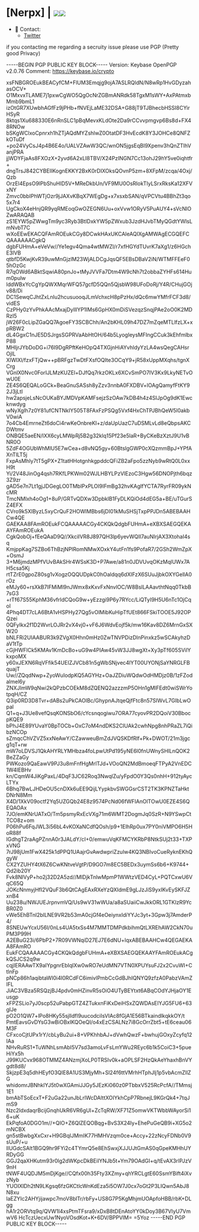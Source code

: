 # [Nerpx] | ![](https://komarev.com/ghpvc/?username=Nerpx)![](https://hit.yhype.me/github/profile?user_id=55073114)


- 📱 Contact:
  - [Twitter](https://twitter.com/NerpxMC "Nerpx")

if you contacting me regarding a secruity issue please use PGP (Pretty good Privacy)

-----BEGIN PGP PUBLIC KEY BLOCK-----
Version: Keybase OpenPGP v2.0.76
Comment: https://keybase.io/crypto

xsFNBGROEukBEACyfCM+FlUM3Emqjg9ojA7ASLRQldN/N8wRp1HvGDyzahasOCV+
O1MxvxTLAME7j1pxwCgWO5QgOcNrZGBmANRdk58TgxM1sWY+AxPAtmxbMmb9bmL1
izOtGR7XUwbhAGfFz9jPHb+fNVEjLaME32DSA+G88jT9TJBhecbHSSI8CYirHSyR
8ktqs1Xu688330E6nRnSLC1pBqMevxKLdOte2Da9rCCvvpmgvp6Bs8d+FX48RNOw
bSKgWClxoCpnrxh1hZTjAQdMYZshlwZ0OtatDF3HvEcdK8Y3JOHCe8QNFZkOTuDf
+po24VyCsJ4p4B6E4o/UALVZAwW3QC/wnON5jgsEqBl9Xpenv3hQnZTIhVanjPRA
jjWDYFjaAs8FXOzX+2yvd6A2xLI8TBV/X24PzINGN7Cc13ohJ29hY5ve0iqhtfr+
dngTrsJ842CYBEIIKognEKKY2BxK0rDIXOksQOvnP5zm+8XFpM/zcqa/4Oxj/Qzb
OrzEl4EpsO9lPbShuHID5V+MReDkbUn/VF9MU0OsRIokTIyLSrxRksKa12XFVxNY
Zmvc0bbIPhWTjOzr9jJAXvKBqX7WEgDg+x7xsxbSAN/qVPCVtu4BBhZt3qo5x7r4
UgCkoX4eHnjQR9yqRMEoqGwOZEGN6Uu+oxVvw1ORyV5PuAUY4+sVcNIOZwARAQAB
zS1EYW5pZWwgTm9yc3Ryb3BtIDxkYW5pZWxub3JzdHJvbTMyQGdtYWlsLmNvbT7C
wXoEEwEKACQFAmROEukCGy8DCwkHAxUKCAIeAQIXgAMWAgECGQEFCQAAAAAACgkQ
dgbFUHmA+eVeVw//Ye1egv4Qma4wtMWZl/r7xfHGYdTUvrK7aXg1/z6HGchE3IVB
qtbfD5KwjKvR39uwMnGjzlM23WjALDCgJqsQF5EBsDBaV2iN/WTMFFEeF05hOzGc
R7qOWd6ABktSqwiA80pnJo+tMyJVVFa7Dtm4W9cNh7t2obbaZYHFs614Hum0pulw
lddWBxYcCgYpQWXMqrWFQ57gcfD5QQn5QjsbW98UFoDoRj/Y4R/CHujGOjv88/Di
DC1SewqCJhtZxLnIu2hcusuooqJLmVchxcH8pPzHx/dQc6mwYMfrFCF3d8/vidES
CzPHy0zYvPhkAAcMxajDylllYP1IMs6GpHX0mDiSVezqzSnqjPAe2oO0K2MDRzI5
jW26F0cLipZGaQQ7AgoeFY3SCBChh/An2bKHL09h47DZ7mZqeMTLlfzLX+xpRBW2
dL4GgxC1nJE5DSJrgsSGPRVaAbHtOH/64b5LyogIeysMFIngCCuk3kEhfmlbxP88
MHIjrJYbDoDG+i76I9DgRPftKeHOpQ4TXGjnHiAYvhldyYzLA4wsQegCAHsrOjIL
XlWlXl/fzxFTjQw++pBRFgzTwDtFXsfOQIte3OCqY9+jR58xUppMXqhs/tgnXCrg
VGnlX0Nvc0ForIJLMzKUZEl+DJfQq7rkzOKLx6XCvSmPO7IV3Kx9LkyNETvOwU0E
ZE4S6QEQALoGCk+BeaGnuSASsh8yZzv3nnbA0FXDBV+lOAgQamyfFtKY92J3jLtI
hw2apsjeLsNcOUKaBYJMDVpKAMFsejzSzOAw7kDB4h4z4SIJpOg9dK1Ewcknwdyg
wNyXglh7z0Y81ufCNTNkIY505T8FAxFzPSQg5Vxf4HxChTPJBhQeW5l0akbV0wiA
7o4Cb4EmrneZt6doCi4rwKeOnbreKI+z/daUpUazC7uDSMLvLd8eQbpsAKCDWtmv
ONBQE5aeEN/lXX6cyLMWpRj5B2g32klq15Pf23e5laR+ByCKeBzXztJ9U1vBNR0O
5ZdF4OGUbWhMlU5E7wCea+d8vNQ5gy+60BtslgGWP0cXQzmmBpJ+YPfAXnTlLT5j
FxpAsMhly7tT5gPX+Z1tatHHotgnhkgpddcQFiZB2aFpo5zzNyb9wRtQ0L0xxH9t
Yi/2V48JinOg4qsh7RKfLPKWm02WJLHBYLPzVlEzoC3Hgw56DNOPjth6bqz3Z9zr
gAD5e7n7Lt1gjJDGegLO0TMblPxPLOl9IFmBg32hvKAgIfYCTA7RyrFR09ykNcMR
TmcNMlxh4oOg1+8uP/GRTvQDXw3DpbklB1FyDLKQiOd4dEG5a+BE/uTGurSZ4EFX
CVro9k5XlByzL5xyCrQuF2HOWlMBbs6jDI01kMuSHSjTxpPPJDn5ABEBAAHCw4QE
GAEKAA8FAmROEukFCQAAAAACGy4CKQkQdgbFUHmA+eXBXSAEGQEKAAYFAmROEukA
CgkQobOj+fEeQAaD9Q//XkciIVR8J897QH3lp6yevWQII7auNIrjAX3XtohaI4sq
KmjppKag7SZBo6ThBzjNPlRomNMwXOxkY4utFn1fs9PofaR7/2GSh2WmZpX+OsmJ
3+M6jmdzMPfVUvBAkSHr4WSsK3D+P7Awe/a81n0JDVUvqOKzMqlUWx7AH5csa5Kj
rtTZrE0gpoZ80sg1vXogzOQQUDpkC0hOaldqq6dXIFzX6SUuJjbkOXYGellA0rOz
eMJy60+rsXkB7IFMiMl9nJWmx8xKxvFxNnvlOC/W8BslLAAavthtNqq0TkbB7sG3
+rTf67S55KphM36vfrIdCQoG9w+yEzzgi9P6y7RYcc/LiQTyI9H5U6nTc1OjCqol
4Phq4DT7cLA6BtA1vHSPHy27Qg5vOlMibKuHipTfUEt866FSkiTOOE5J92OPQzei
0QFyIkx2f1D2WvrLOJRr2vX4vj0+vF6J6WdvEojf5k/mw16Kav8DZ6MrnGxSXW20
bNLFRi2UIAABUR3k9ZVgX0Hhn0mHz0ZwTNVPDizDlnPinxkz5wSCAkyhzDaV1tTp
cGjHWFlCk5KMAv1KmDcBo+uG9w4PIAw45vW3JJ8wgXt+Xy3pTf605SVilYkxpoMX
y60xJEXN6RqVFfik54UEIZJVCb81n5gWbSNjvec4lYT00UYONjSaYNRGLFBquajT
Uw//ZQqdNwp+ZyoWuIodpKQ5AGYHz+OaJZDiuWQdwOdHMDjz0B/1zFZodalmel6y
ZNXJImW9qNwi2kQPzbCOEkM8dZQENQ2azzzmP5OHn1gMlFEdt0wiSWrYotpqH/CZ
Q3ip0RD3D8Tvr+dABs2uPkCAOlBc/GhypnAJtqeQjfFtc8n57SIWvL7GIbLwOpal
Q1+q+J3Ue8vefQsqKONSbO6/cYcsnqogiwu7ORA77cyovPR2DQoiV30BbocpKQE9
bPhJ4E89YUvaY0BpTOCb+OxC7oM4ndDKS2CIUAk2cwhNpg8nhPRaZL7iQibzNCOp
sZmqcChVZVZ5xxNeAwY/CZawweuBmZdJVQSKDfRlf+Pk+DWOT/21m3jgcg1qT+rw
mW7oLDVSJ1QkAHYRLYMHbza4foLpwUtPd195yNE6l0fnUWnySHlLnQOK2BeZZaGy
PWKozo9QaEawV9PJ3u8mFnfHgMrlTJd+VOoQN2MdBmoeqFTPyA2VnEDC1W4IEBHv
kn/CqmW4JiKgPaxL/4DqF3JC62Roq3NwqlZu/yFpdO0Y3Qs0nhH+912tyAycLTYx
6Bhq7BwLJHDeOU5cnDXk6uEE9QijLYypkbvSWGGsrCST2TK3KPNZTaHktDNrN8Mm
X4D/1XkV09octf2Yq5UZGQb24E8z9574PcNd06fWFIAnOlTOwU0EZE4S6QEQAOAx
7JO/emKNrUATxO/Tm5psmyRxEcVXg71m6WMT2DogmJq0SzR+N9YSwpCtTCO8z+om
P06hPu6FqJWL3i56bL4vKOXaNCdfQOsh/p9+1ElhRp0ux7PY0niVMPO6H5HoR88f
IGdhgT2raAgPZnnA0r3JALdY/cI+0/emwuVqKFMCYKRbP8NtkSUj2t33+TXPxVNG
7rJ98jUm1FwX425k1dPPQ1UAajrGvAwdwpriZzulw4KQ3NBIvoCueRyknEKhQgyW
CX2YZUHY4tX6Z6CwKNtveVgtP/D9GO7m8EC5BEDx3uymSs6b6+K9744+Qd2ib20Y
Fvk8NlVyP+ho2j32D2A5zd//MlDjkTnlwMpmP1WWtzVED4CyL+PQTCxwU6VqC65Q
JOKcNnmyjHfI2VQuF3b6QtCAgEAxRXeYzQXIdmE9gLJzJiS9yxIKvEySKFJZxnB4
Uu238u/NWJUEJrpnvmVQ/Us9wV31wWUa/a8aSUaiiCwJkkORL1GTKIzR9YcBR0Z0
vWe5EhBTnl2blLNE9VR2b53mA0cjGf4eOeiynxIdiYYJc3yt+3Gpw3j7AmderP4/
8SNEUwYcxU56l/0nLs4UA5txSs4M7MMTDMPdkbihmQtLXREhAW2CkN70uPM3P99H
A2EBuG23i/6PbP2+7R09VWNqiD27EJ7E6dNU+lqxABEBAAHCw4QEGAEKAA8FAmRO
EukFCQAAAAACGy4CKQkQdgbFUHmA+eXBXSAEGQEKAAYFAmROEukACgkQSJCS2q9w
cqjIERAAwTX9aIYpgnrEbIqlXw0wRO7eUdMN7VTN0XPUYsuFJ2x2CvuWI+CtlnFp
pNCp86h1aqibtaWI0i4I0RCdFC6imivlPmbCcGdBJhIQNYQ9zfzA0PabzVAmZIFL
JiAC3VBza5RSQzjBJ4pdv0mHZinvR5sOiO4UTyBEYtxt6ABqCOdYJHjaOY1Eusgp
xFPZSLio7yJ0scp52uPabpGTZ4ZTukxnFiKxDeiHSxZQWDAsEIYJG5FU6+63glJe
pO2O1QW7+lPo8HKy55sjlldfl9uucodciIsVIAc8fGjA1E56BTkaindlkqkkOY/t
PmtEavsGvDYsG3wBiOBxIKQOeQI/o4xEzCSALNz7i8GcOrrZbt5+tE6ceau06M3F
CFxcoCjtUPx1rY/cbLyBu2ui+8+VPKhhbAJ+dVwhQwzF+bwhujGOxyZcyfq12IAa
NHvRuRS1+TuWNhLsmAbI5V7sd3amoLvFsLmYWu2REyc6b1k5CoiC3+5pueHiYx5h
J99KUCvx968OTMMZ4ANzmjXoLP0TRSIv0k+aOPLSF2HzQkAeYhaxhBnVYgdt8d8/
SkjzpE3q5dhHEyfO3QIE8A1US3MjyMh+Sl24f6ttVMrhHTphJlj1p5vbAcmZllZG
whidomrJBNhklYJ5t0wXGAmiJJGy5JEzKi060z0PTbbxV525RcPcfA//TMmsj1E1
bmAbTSoEcxT+F2uGa22unJbLrlWcDAlttXOIYkhCpP7RbnejL9KGrQk4+7tqJmS9
Nzc2ldxdaqrBcijGnqhUkR6VR6gUl+ZcTqRW/XF71Z5omwVKTWbbWAyorSi16+uK
EkPqfoA0DGO1m//+QIO+Z6QlZEQOBqg+BvS3X24Iy+EhePuGeQB9i+XG5o2mNCBX
gn5stBwbgXxCxr+H9GBqIJMmIK77HMHVzqm0ce+Accy+22zNcyFDNb0V9sUuP/+u
IlUGdcSAlt1BGQ9hr9FYi2c4TYmrQ5e8EhSwxjXJJUJtGmAS0qGpeKMHhUYRDyGG
GGJ2qaXHKutm93r0lg2dWKpcDkBEiIYNJb5t+Ym79OAdGI+q/tEvAX3rlPJzV9nH
tNWF4UQDJM5mDjKge//CQfx00h35Fty3XZmy+qhYRCLgtE60SsmYBift4iXvzNyb
YUOIXlDh2tN9LKgsq6fzGKCtlcWnKdEza5i5OW7J0cx7oGt2P3LIQwn5AbJ8N8xu
laEZYIc2AHYjijawpc7moV8blTr/rbFy+US8G7P5KgMhjmUOApfoHBB/rbK+DLgg
hA1r2ORVtq9q/QVW1I4xsPtmTFsra9/xDxB8tDEnAtoYY0kDoy3B67VIyU7VmwV6
HcTczUecxUw1NyoVOsdKot+K+6DV/BPPVIM=
=5Yoz
-----END PGP PUBLIC KEY BLOCK-----

